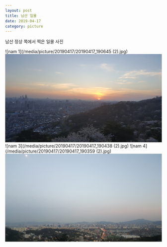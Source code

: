 ```yaml
---
layout: post
title: 남산 일몰
date: 2019-04-17
category: picture
---
```


남산 정상 쪽에서 찍은 일몰 사진

![nam 1](/media/picture/20190417/20190417_190645 (2).jpg)
![nam 2](/media/picture/20190417/20190417_190623.jpg)
![nam 3](/media/picture/20190417/20190417_190438 (2).jpg)
![nam 4](/media/picture/20190417/20190417_190359 (2).jpg)
![nam 5](/media/picture/20190417/20190417_191557.jpg)